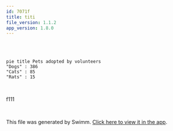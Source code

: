 ```yaml
---
id: 7071f
title: titi
file_version: 1.1.2
app_version: 1.8.0
---
```


<br/>

<br/>

<!--MERMAID {width:100}-->
```mermaid
pie title Pets adopted by volunteers
"Dogs" : 386
"Cats" : 85
"Rats" : 15
```
<!--MCONTENT {content: "pie title Pets adopted by volunteers<br/>\n\"Dogs\" : 386<br/>\n\"Cats\" : 85<br/>\n\"Rats\" : 15<br/>"} --->

<br/>

f111

<br/>

This file was generated by Swimm. [Click here to view it in the app](https://swimm-web-app.web.app/repos/Z2l0aHViJTNBJTNBdGVzdC1naXRodWItYXBwJTNBJTNBc3dpbW1pbw==/docs/7071f).
